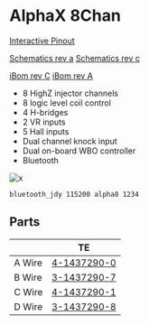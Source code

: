# AlphaX 8Chan

[Interactive Pinout](https://rusefi.com/docs/pinouts/hellen/alphax-8chan/)

[Schematics rev a](https://github.com/rusefi/alphax-8chan/raw/main/boards/alphax_8ch-a/board/alphax_8ch-a-schematic.pdf)
[Schematics rev c](https://github.com/rusefi/alphax-8chan/raw/main/boards/alphax_8ch-a/board/alphax_8ch-c-schematic.pdf)

[iBom rev C](https://rusefi.com/docs/ibom/alphax_8ch-c-ibom.html)
[iBom rev A](https://rusefi.com/docs/ibom/alphax_8ch-a-ibom.html)

* 8 HighZ injector channels
* 8 logic level coil control
* 4 H-bridges
* 2 VR inputs
* 5 Hall inputs
* Dual channel knock input
* Dual on-board WBO controller
* Bluetooth

![x](https://github.com/rusefi/rusefi_documentation/raw/master/Hardware/Hellen/alphax-8chan-rev-a.jpg)

``bluetooth_jdy 115200 alpha8 1234``

## Parts

|   |  TE |  
|---|---|
|A Wire    | [4-1437290-0](https://www.te.com/usa-en/product-4-1437290-0.html)  |
|B Wire   | [3-1437290-7](https://www.te.com/usa-en/product-3-1437290-7.html)  |
|C Wire   |[4-1437290-1](https://www.te.com/usa-en/product-4-1437290-1.html)   |
|D Wire   | [3-1437290-8](https://www.te.com/usa-en/product-3-1437290-8.html)  |
